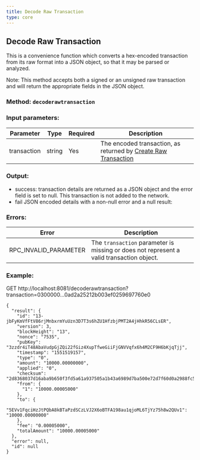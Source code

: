 ```yaml
---
title: Decode Raw Transaction
type: core
---
```

## Decode Raw Transaction
This is a convenience function which converts a hex-encoded transaction from its raw format into a JSON object, so that it may be parsed or analyzed.  

Note: This method accepts both a signed or an unsigned raw transaction and will return the appropriate fields in the JSON object.

### Method: `decoderawtransaction`
### Input parameters:

| Parameter | Type | Required | Description |
| --- | --- | --- | --- |
| transaction | string | Yes | The encoded transaction, as returned by [Create Raw Transaction](#create-raw-transaction) |


### Output:
- success: transaction details are returned as a JSON object and the error field is set to null. This transaction is not added to the network.
- fail JSON encoded details with a non-null error and a null result:

### Errors:

| Error | Description |
| --- | --- |
| RPC_INVALID_PARAMETER | The `transaction` parameter is missing or does not represent a valid transaction object. |

### Example:
GET http://localhost:8081/decoderawtransaction?transaction=0300000...0ad2a25212b003ef0259697760e0

```
{
  "result": {
    "id": "13-jbFyKmVfFtV86rjMnbxrmYuUzn3D7T3s6hZU1HfzbjPMT2A4jHhkR56CLsER",
    "version": 3,
    "blockHeight": "13",
    "nonce": "7535",
    "pubKey": "3zzdr4iT48AbaVudpGjZQi22fGiz4XupTfweGiiFjGNVVqfx6h4M2CF9H6bKjqTjj",
    "timestamp": "1551519157",
    "type": "0",
    "amount": "10000.00000000",
    "applied": "0",
    "checksum": "2d8368037d16aba9b650f3fd5a61a937505a1b43a6989d7ba500e72d7f60d0a2988fc5c5afe997015b8529ec",
    "from": {
      "1": "10000.00005000"
    },
    "to": {
      "5EVv1FqciHzJtPQbA8kBTaPzdSCzLVJ2X6oBTFA198au1qjoML6TjYz75h8w2QUv1": "10000.00000000"
    },
    "fee": "0.00005000",
    "totalAmount": "10000.00005000"
  },
  "error": null,
  "id": null
}
```